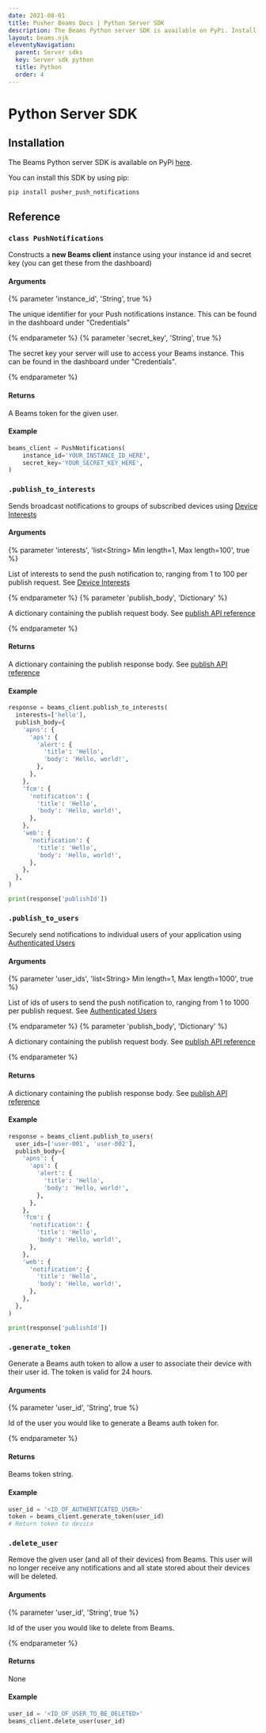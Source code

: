 ```yaml
---
date: 2021-08-01
title: Pusher Beams Docs | Python Server SDK
description: The Beams Python server SDK is available on PyPi. Install the SDK to start sending push notifications to your Python app users.
layout: beams.njk
eleventyNavigation:
  parent: Server sdks
  key: Server sdk python
  title: Python
  order: 4
---
```


# Python Server SDK

## Installation

The Beams Python server SDK is available on PyPi [here](https://pypi.python.org/pypi/pusher_push_notifications/).

You can install this SDK by using pip:

```bash
pip install pusher_push_notifications
```

## Reference

### `class PushNotifications`

Constructs a **new Beams client** instance using your instance id and secret key (you can get these from the dashboard)

#### Arguments

{% parameter 'instance_id', 'String', true %}

The unique identifier for your Push notifications instance. This can be found in the dashboard under "Credentials"

{% endparameter %}
{% parameter 'secret_key', 'String', true %}

The secret key your server will use to access your Beams instance. This can be found in the dashboard under "Credentials".

{% endparameter %}

#### Returns

A Beams token for the given user.

#### Example

```py
beams_client = PushNotifications(
    instance_id='YOUR_INSTANCE_ID_HERE',
    secret_key='YOUR_SECRET_KEY_HERE',
)
```

### `.publish_to_interests`

Sends broadcast notifications to groups of subscribed devices using [Device Interests](/docs/beams/concepts/device-interests)

#### Arguments

{% parameter 'interests', 'list&lt;String&gt; Min length=1, Max length=100', true %}

List of interests to send the push notification to, ranging from 1 to 100 per publish request. See [Device Interests](/docs/beams/concepts/device-interests)

{% endparameter %}
{% parameter 'publish_body', 'Dictionary' %}

A dictionary containing the publish request body. See [publish API reference](/docs/beams/reference/publish-api#request-body)

{% endparameter %}

#### Returns

A dictionary containing the publish response body. See [publish API reference](/docs/beams/reference/publish-api#success-response-body)

#### Example

```py
response = beams_client.publish_to_interests(
  interests=['hello'],
  publish_body={
    'apns': {
      'aps': {
        'alert': {
          'title': 'Hello',
          'body': 'Hello, world!',
        },
      },
    },
    'fcm': {
      'notification': {
        'title': 'Hello',
        'body': 'Hello, world!',
      },
    },
    'web': {
      'notification': {
        'title': 'Hello',
        'body': 'Hello, world!',
      },
    },
  },
)

print(response['publishId'])
```

### `.publish_to_users`

Securely send notifications to individual users of your application using [Authenticated Users](/docs/beams/concepts/authenticated-users)

#### Arguments

{% parameter 'user_ids', 'list&lt;String&gt; Min length=1, Max length=1000', true %}

List of ids of users to send the push notification to, ranging from 1 to 1000 per publish request. See [Authenticated Users](/docs/beams/concepts/authenticated-users)

{% endparameter %}
{% parameter 'publish_body', 'Dictionary' %}

A dictionary containing the publish request body. See [publish API reference](/docs/beams/reference/publish-api#request-body)

{% endparameter %}

#### Returns

A dictionary containing the publish response body. See [publish API reference](/docs/beams/reference/publish-api#success-response-body)

#### Example

```py
response = beams_client.publish_to_users(
  user_ids=['user-001', 'user-002'],
  publish_body={
    'apns': {
      'aps': {
        'alert': {
          'title': 'Hello',
          'body': 'Hello, world!',
        },
      },
    },
    'fcm': {
      'notification': {
        'title': 'Hello',
        'body': 'Hello, world!',
      },
    },
    'web': {
      'notification': {
        'title': 'Hello',
        'body': 'Hello, world!',
      },
    },
  },
)

print(response['publishId'])
```

### `.generate_token`

Generate a Beams auth token to allow a user to associate their device with their user id. The token is valid for 24 hours.

#### Arguments

{% parameter 'user_id', 'String', true %}

Id of the user you would like to generate a Beams auth token for.

{% endparameter %}

#### Returns

Beams token string.

#### Example

```py
user_id = '<ID_OF_AUTHENTICATED_USER>'
token = beams_client.generate_token(user_id)
# Return token to device
```

### `.delete_user`

Remove the given user (and all of their devices) from Beams. This user will no longer receive any notifications and all state stored about their devices will be deleted.

#### Arguments

{% parameter 'user_id', 'String', true %}

Id of the user you would like to delete from Beams.

{% endparameter %}

#### Returns

None

#### Example

```py
user_id = '<ID_OF_USER_TO_BE_DELETED>'
beams_client.delete_user(user_id)
```
